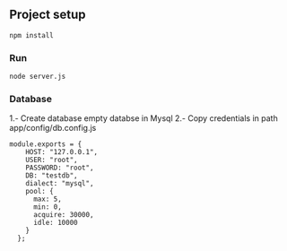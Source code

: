## Project setup
```
npm install
```

### Run
```
node server.js
```

### Database

1.- Create database empty databse in Mysql
2.- Copy credentials in path app/config/db.config.js

```
module.exports = {
    HOST: "127.0.0.1",
    USER: "root",
    PASSWORD: "root",
    DB: "testdb",
    dialect: "mysql",
    pool: {
      max: 5,
      min: 0,
      acquire: 30000,
      idle: 10000
    }
  };

```
